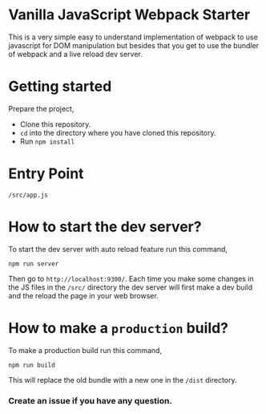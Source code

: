 # Vanilla JavaScript Webpack Starter

This is a very simple easy to understand implementation of webpack to use javascript for DOM manipulation but besides that you get to use the bundler of webpack and a live reload dev server.

# Getting started

Prepare the project,

- Clone this repository.
- `cd` into the directory where you have cloned this repository.
- Run `npm install`

# Entry Point
```
/src/app.js
```

# How to start the dev server?
To start the dev server with auto reload feature run this command,
```
npm run server
```
Then go to `http://localhost:9300/`. Each time you make some changes in the JS files in the `/src/` directory the dev server will first make a dev build and the reload the page in your web browser.

# How to make a `production` build?
To make a production build run this command,
```
npm run build
```
This will replace the old bundle with a new one in the `/dist` directory.

### Create an issue if you have any question.